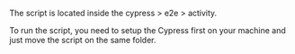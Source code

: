 The script is located inside the cypress > e2e > activity.

To run the script, you need to setup the Cypress first on your machine and just move the script on the same folder.
